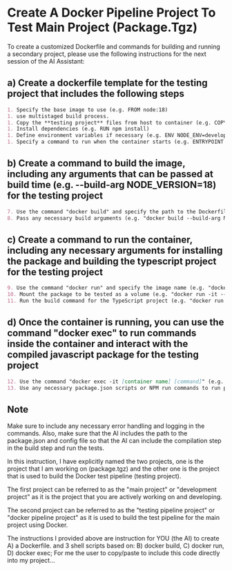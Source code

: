 <!-- I have made a strict step by step recipe for you (you ChatGPT the AI Assistant) to follow (A, and B,C,D) so that I can have A) a Dockerfile. and (B,C,D) : 3 scripts to start a standardized test environment using arguments and parameters provided to the command line in a step by step fashion to create an isolated testing pipeline using  B) docker build, C) docker run, D) docker exec; For me the user to copy/paste to include this code directly into my project... the recipe is as follow please produce the scripts using ARGs & ENVs to delegate to future steps or using best practices:   -->

# Create A Docker Pipeline Project To Test Main Project (Package.Tgz)

To create a customized Dockerfile and commands for building and running a secondary project, please use the following instructions for the next session of the AI Assistant:

## a) Create a dockerfile template for the **testing project** that includes the following steps

```markdown
1. Specify the base image to use (e.g. FROM node:18)
1. use multistaged build process.
1. Copy the **testing project** files from host to container (e.g. COPY . . )
1. Install dependencies (e.g. RUN npm install)
1. Define environment variables if necessary (e.g. ENV NODE_ENV=development DEBUG=true)
1. Specify a command to run when the container starts (e.g. ENTRYPOINT ["npm", "run", "start"] )
```

## b) Create a command to build the image, including any arguments that can be passed at build time (e.g. --build-arg NODE_VERSION=18) for the **testing project**

```markdown
7. Use the command "docker build" and specify the path to the Dockerfile (e.g. "docker build -t my-test-image -f /path/to/Dockerfile .")
8. Pass any necessary build arguments (e.g. "docker build --build-arg NODE_VERSION=18 -t my-test-image -f /path/to/Dockerfile .")
```

## c) Create a command to run the container, including any necessary arguments for installing the package and building the typescript project for the **testing project**

```markdown
9. Use the command "docker run" and specify the image name (e.g. "docker run -it --rm my-test-image")
10. Mount the package to be tested as a volume (e.g. "docker run -it --rm -v /path/to/package.tgz:/app/package.tgz my-test-image")
11. Run the build command for the TypeScript project (e.g. "docker run -it --rm -v /path/to/package.tgz:/app/package.tgz my-test-image npm run build")
```

## d) Once the container is running, you can use the command "docker exec" to run commands inside the container and interact with the compiled javascript package for the **testing project**

```markdown
12. Use the command "docker exec -it [container name] [command]" (e.g. "docker exec -it my-test-container-1 npm test")
13. Use any necessary package.json scripts or NPM run commands to run performance or integration tests.
```

## Note

Make sure to include any necessary error handling and logging in the commands. Also, make sure that the AI includes the path to the package.json and config file so that the AI can include the compilation step in the build step and run the tests.

In this instruction, I have explicitly named the two projects, one is the project that I am working on (package.tgz) and the other one is the project that is used to build the Docker test pipeline (testing project).

The first project can be referred to as the "main project" or "development project" as it is the project that you are actively working on and developing.

The second project can be referred to as the "testing pipeline project" or "docker pipeline project" as it is used to build the test pipeline for the main project using Docker.

The instructions I provided above are instruction for YOU (the AI) to create A) a Dockerfile. and 3 shell scripts based on: B) docker build, C) docker run, D) docker exec; For me the user to copy/paste to include this code directly into my project...
